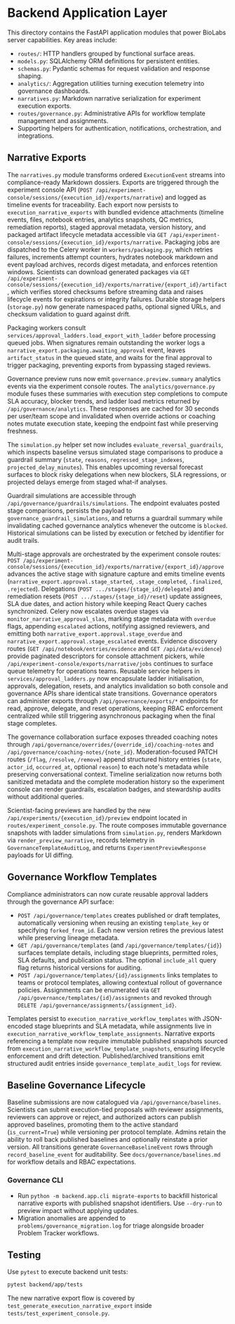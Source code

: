 # Backend Application Layer

This directory contains the FastAPI application modules that power BioLabs server capabilities. Key areas include:

- `routes/`: HTTP handlers grouped by functional surface areas.
- `models.py`: SQLAlchemy ORM definitions for persistent entities.
- `schemas.py`: Pydantic schemas for request validation and response shaping.
- `analytics/`: Aggregation utilities turning execution telemetry into governance dashboards.
- `narratives.py`: Markdown narrative serialization for experiment execution exports.
- `routes/governance.py`: Administrative APIs for workflow template management and assignments.
- Supporting helpers for authentication, notifications, orchestration, and integrations.

## Narrative Exports

The `narratives.py` module transforms ordered `ExecutionEvent` streams into compliance-ready Markdown dossiers. Exports are triggered through the experiment console API (`POST /api/experiment-console/sessions/{execution_id}/exports/narrative`) and logged as timeline events for traceability. Each export now persists to `execution_narrative_exports` with bundled evidence attachments (timeline events, files, notebook entries, analytics snapshots, QC metrics, remediation reports), staged approval metadata, version history, and packaged artifact lifecycle metadata accessible via `GET /api/experiment-console/sessions/{execution_id}/exports/narrative`. Packaging jobs are dispatched to the Celery worker in `workers/packaging.py`, which retries failures, increments attempt counters, hydrates notebook markdown and event payload archives, records digest metadata, and enforces retention windows. Scientists can download generated packages via `GET /api/experiment-console/sessions/{execution_id}/exports/narrative/{export_id}/artifact`, which verifies stored checksums before streaming data and raises lifecycle events for expirations or integrity failures. Durable storage helpers (`storage.py`) now generate namespaced paths, optional signed URLs, and checksum validation to guard against drift.

Packaging workers consult `services/approval_ladders.load_export_with_ladder` before processing queued jobs. When signatures remain outstanding the worker logs a `narrative_export.packaging.awaiting_approval` event, leaves `artifact_status` in the queued state, and waits for the final approval to trigger packaging, preventing exports from bypassing staged reviews.

Governance preview runs now emit `governance.preview.summary` analytics events via the experiment console routes. The `analytics/governance.py` module fuses these summaries with execution step completions to compute SLA accuracy, blocker trends, and ladder load metrics returned by `/api/governance/analytics`. These responses are cached for 30 seconds per user/team scope and invalidated when override actions or coaching notes mutate execution state, keeping the endpoint fast while preserving freshness.

The `simulation.py` helper set now includes `evaluate_reversal_guardrails`, which inspects baseline versus simulated stage comparisons to produce a guardrail summary (`state`, `reasons`, `regressed_stage_indexes`, `projected_delay_minutes`). This enables upcoming reversal forecast surfaces to block risky delegations when new blockers, SLA regressions, or projected delays emerge from staged what-if analyses.

Guardrail simulations are accessible through `/api/governance/guardrails/simulations`. The endpoint evaluates posted stage comparisons, persists the payload to `governance_guardrail_simulations`, and returns a guardrail summary while invalidating cached governance analytics whenever the outcome is `blocked`. Historical simulations can be listed by execution or fetched by identifier for audit trails.

Multi-stage approvals are orchestrated by the experiment console routes: `POST /api/experiment-console/sessions/{execution_id}/exports/narrative/{export_id}/approve` advances the active stage with signature capture and emits timeline events (`narrative_export.approval.stage_started`, `.stage_completed`, `.finalized`, `.rejected`). Delegations (`POST .../stages/{stage_id}/delegate`) and remediation resets (`POST .../stages/{stage_id}/reset`) update assignees, SLA due dates, and action history while keeping React Query caches synchronized. Celery now escalates overdue stages via `monitor_narrative_approval_slas`, marking stage metadata with `overdue` flags, appending `escalated` actions, notifying assigned reviewers, and emitting both `narrative_export.approval.stage_overdue` and `narrative_export.approval.stage_escalated` events. Evidence discovery routes (`GET /api/notebook/entries/evidence` and `GET /api/data/evidence`) provide paginated descriptors for console attachment pickers, while `/api/experiment-console/exports/narrative/jobs` continues to surface queue telemetry for operations teams. Reusable service helpers in `services/approval_ladders.py` now encapsulate ladder initialisation, approvals, delegation, resets, and analytics invalidation so both console and governance APIs share identical state transitions. Governance operators can administer exports through `/api/governance/exports/*` endpoints for read, approve, delegate, and reset operations, keeping RBAC enforcement centralized while still triggering asynchronous packaging when the final stage completes.

The governance collaboration surface exposes threaded coaching notes through `/api/governance/overrides/{override_id}/coaching-notes` and `/api/governance/coaching-notes/{note_id}`. Moderation-focused PATCH routes (`/flag`, `/resolve`, `/remove`) append structured history entries (`state`, `actor_id`, `occurred_at`, optional `reason`) to each note's metadata while preserving conversational context. Timeline serialization now returns both sanitized metadata and the complete moderation history so the experiment console can render guardrails, escalation badges, and stewardship audits without additional queries.

Scientist-facing previews are handled by the new `/api/experiments/{execution_id}/preview` endpoint located in `routes/experiment_console.py`. The route composes immutable governance snapshots with ladder simulations from `simulation.py`, renders Markdown via `render_preview_narrative`, records telemetry in `GovernanceTemplateAuditLog`, and returns `ExperimentPreviewResponse` payloads for UI diffing.

## Governance Workflow Templates

Compliance administrators can now curate reusable approval ladders through the governance API surface:

- `POST /api/governance/templates` creates published or draft templates, automatically versioning when reusing an existing `template_key` or specifying `forked_from_id`. Each new version retires the previous latest while preserving lineage metadata.
- `GET /api/governance/templates` (and `/api/governance/templates/{id}`) surfaces template details, including stage blueprints, permitted roles, SLA defaults, and publication status. The optional `include_all` query flag returns historical versions for auditing.
- `POST /api/governance/templates/{id}/assignments` links templates to teams or protocol templates, allowing contextual rollout of governance policies. Assignments can be enumerated via `GET /api/governance/templates/{id}/assignments` and revoked through `DELETE /api/governance/assignments/{assignment_id}`.

Templates persist to `execution_narrative_workflow_templates` with JSON-encoded stage blueprints and SLA metadata, while assignments live in `execution_narrative_workflow_template_assignments`. Narrative exports referencing a template now require immutable published snapshots sourced from `execution_narrative_workflow_template_snapshots`, ensuring lifecycle enforcement and drift detection. Published/archived transitions emit structured audit entries inside `governance_template_audit_logs` for review.

## Baseline Governance Lifecycle

Baseline submissions are now catalogued via `/api/governance/baselines`. Scientists can submit execution-tied proposals with reviewer assignments, reviewers can approve or reject, and authorized actors can publish approved baselines, promoting them to the active standard (`is_current=True`) while versioning per protocol template. Admins retain the ability to roll back published baselines and optionally reinstate a prior version. All transitions generate `GovernanceBaselineEvent` rows through `record_baseline_event` for auditability. See `docs/governance/baselines.md` for workflow details and RBAC expectations.

### Governance CLI

- Run `python -m backend.app.cli migrate-exports` to backfill historical narrative exports with published snapshot identifiers. Use `--dry-run` to preview impact without applying updates.
- Migration anomalies are appended to `problems/governance_migration.log` for triage alongside broader Problem Tracker workflows.

## Testing

Use `pytest` to execute backend unit tests:

```bash
pytest backend/app/tests
```

The new narrative export flow is covered by `test_generate_execution_narrative_export` inside `tests/test_experiment_console.py`.
